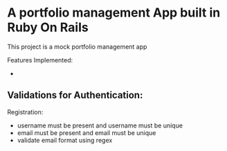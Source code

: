 # A portfolio management App built in Ruby On Rails

This project is a mock portfolio management app

Features Implemented:

* 


Validations for Authentication:
----
Registration:
- username must be present and username must be unique
- email must be present and email must be unique
- validate email format using regex